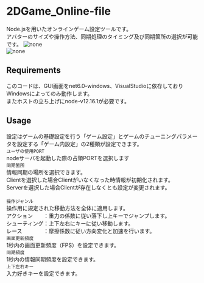 # 2DGame_Online-file
Node.jsを用いたオンラインゲーム設定ツールです。  
アバターのサイズや操作方法、同期処理のタイミング及び同期箇所の選択が可能です。
![none](https://user-images.githubusercontent.com/88083230/157493832-5e674127-e892-41de-865a-5723572d65f6.png)  
![none](https://user-images.githubusercontent.com/88083230/157494462-34cd70b2-b45a-46bc-8c20-95356f3f7fd7.png)
  
## Requirements  
このコードは、GUI画面をnet6.0-windows、VisualStudioに依存しておりWindowsによってのみ動作します。  
またホストの立ち上げにnode-v12.16.1が必要です。  

## Usage  
設定はゲームの基礎設定を行う「ゲーム設定」とゲームのチューニングパラメータを設定する「ゲーム内設定」の2種類が設定できます。  
 `ユーザの使用PORT`<br>
 nodeサーバを起動した際の占領PORTを選択します<br>
 `同期箇所`<br>
 情報同期の場所を選択できます。<br>
 Clientを選択した場合Clientがいなくなった時情報が初期化されます。 <br>
 Serverを選択した場合Clientが存在しなくとも設定が変更されます。<br>  
 `操作ジャンル`<br>
 操作用に規定された移動方法を全体に適用します。<br>
 アクション　　：重力の係数に従い落下し上キーでジャンプします。<br>
 シューティング：上下左右にキーに従い移動します。<br>
 レース　　　　：摩擦係数に従い方向変化と加速を行います。<br>
 `画面更新頻度`<br>
 1秒内の画面更新頻度（FPS）を設定できます。<br>
 `同期頻度`<br>
 1秒内の情報同期頻度を設定できます。<br>
 `上下左右キー`<br>
 入力好きキーを設定できます。<br>
